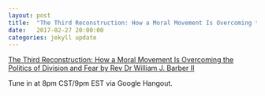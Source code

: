 ```yaml
---
layout: post
title:  "The Third Reconstruction: How a Moral Movement Is Overcoming the Politics of Division and Fear"
date:   2017-02-27 20:00:00
categories: jekyll update
---
```


[The Third Reconstruction: How a Moral Movement Is Overcoming the Politics of Division and Fear by Rev Dr William J. Barber II](https://www.amazon.com/dp/B00WCY4YK4/ref=dp-kindle-redirect?_encoding=UTF8&btkr=1)

Tune in at 8pm CST/9pm EST via Google Hangout.
